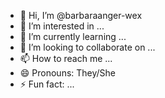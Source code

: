 - 👋 Hi, I’m @barbaraanger-wex
- 👀 I’m interested in ...
- 🌱 I’m currently learning ...
- 💞️ I’m looking to collaborate on ...
- 📫 How to reach me ...
- 😄 Pronouns: They/She
- ⚡ Fun fact: ...

<!---
barbaraanger-wex/barbaraanger-wex is a ✨ special ✨ repository because its `README.md` (this file) appears on your GitHub profile.
You can click the Preview link to take a look at your changes.
--->

